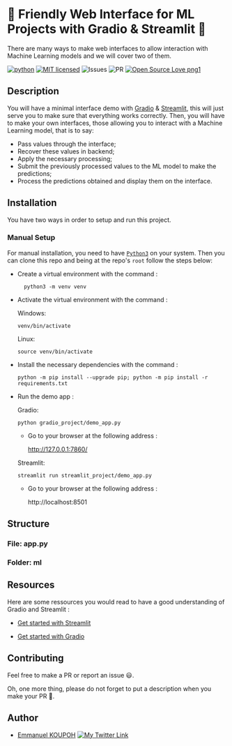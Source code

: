 # 🚀 Friendly Web Interface for ML Projects with Gradio & Streamlit 🚀

There are many ways to make web interfaces to allow interaction with Machine Learning models and we will cover two of them.

[![python](https://img.shields.io/badge/Python-3776AB?style=for-the-badge&logo=python&logoColor=white)](https://img.shields.io/badge/Python-3776AB?style=for-the-badge&logo=python&logoColor=white)
[![MIT licensed](https://img.shields.io/badge/license-mit-blue?style=for-the-badge&logo=appveyor)](./LICENSE)
![Issues](https://img.shields.io/github/issues/PapiHack/wimlds-demo?style=for-the-badge&logo=appveyor)
![PR](https://img.shields.io/github/issues-pr/PapiHack/wimlds-demo?style=for-the-badge&logo=appveyor)
[![Open Source Love png1](https://badges.frapsoft.com/os/v1/open-source.png?v=103)](https://github.com/ellerbrock/open-source-badges/)


<!-- You can find the slides of my talk at <https://meissa-wimlds-presentation.netlify.app>. -->

## Description

<!-- 
[gradio](https://gradio.app/)
[streamlit](https://streamlit.io/)
-->

You will have a minimal interface demo with [Gradio](https://gradio.app/) & [Streamlit](https://streamlit.io/), this will just serve you to make sure that everything works correctly. Then, you will have to make your own interfaces, those allowing you to interact with a Machine Learning model, that is to say:
- Pass values through the interface;
- Recover these values in backend;
- Apply the necessary processing;
- Submit the previously processed values to the ML model to make the predictions;
- Process the predictions obtained and display them on the interface.

## Installation

You have two ways in order to setup and run this project.

### Manual Setup

For manual installation, you need to have [`Python3`](https://www.python.org/) on your system. Then you can clone this repo and being at the repo's `root` follow the steps below:

- Create a virtual environment with the command :
        
        python3 -m venv venv

- Activate the virtual environment with the command :
  
  Windows:

      venv/bin/activate 
  
  Linux: 

      source venv/bin/activate

- Install the necessary dependencies with the command :
        
      python -m pip install --upgrade pip; python -m pip install -r requirements.txt

- Run the demo app :
        
  Gradio:

      python gradio_project/demo_app.py

  - Go to your browser at the following address :
        
      http://127.0.0.1:7860/


  Streamlit: 

      streamlit run streamlit_project/demo_app.py

  - Go to your browser at the following address :
        
      http://localhost:8501

## Structure
### File: app.py

### Folder: ml

<!-- ## How to use this repository
### Import the repo
Clone or download the repo on your local machine.
### Setup the environment
1. Install Python 3 on your system. 
2. Being in the repository, activate the virtual environment : 

this command line will work in linux
```console
source venv/bin/activate
```        

this command line will work in windows
```console
venv\Scripts\activate
```           

### Run the Flask app

```console
```

If there is an error, replace `python3` by `python`. -->


## Resources
Here are some ressources you would read to have a good understanding of Gradio and Streamlit :
- [Get started with Streamlit](https://docs.streamlit.io/library/get-started/create-an-app)

- [Get started with Gradio](https://gradio.app/getting_started/)




## Contributing

Feel free to make a PR or report an issue 😃.

Oh, one more thing, please do not forget to put a description when you make your PR 🙂.

## Author

- [Emmanuel KOUPOH](https://www.linkedin.com/in/esa%C3%AFe-alain-emmanuel-dina-koupoh-7b974a17a/)
[![My Twitter Link](https://img.shields.io/twitter/follow/emmanuelkoupoh?style=social)](https://twitter.com/emmanuelkoupoh)